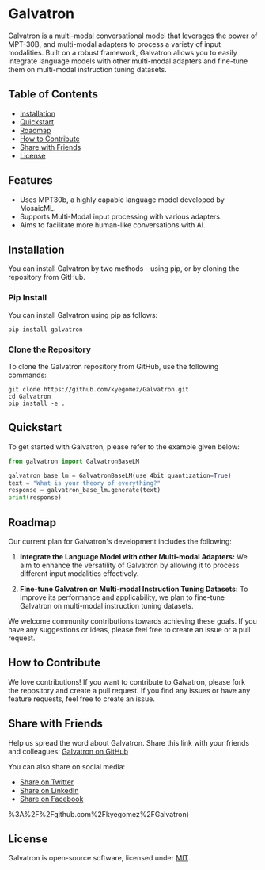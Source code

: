 # Galvatron

Galvatron is a multi-modal conversational model that leverages the power of MPT-30B, and multi-modal adapters to process a variety of input modalities. Built on a robust framework, Galvatron allows you to easily integrate language models with other multi-modal adapters and fine-tune them on multi-modal instruction tuning datasets.

## Table of Contents

- [Installation](#installation)
- [Quickstart](#quickstart)
- [Roadmap](#roadmap)
- [How to Contribute](#how-to-contribute)
- [Share with Friends](#share-with-friends)
- [License](#license)


## Features
- Uses MPT30b, a highly capable language model developed by MosaicML.
- Supports Multi-Modal input processing with various adapters.
- Aims to facilitate more human-like conversations with AI.


## Installation

You can install Galvatron by two methods - using pip, or by cloning the repository from GitHub.

### Pip Install
You can install Galvatron using pip as follows:

```shell
pip install galvatron
```

### Clone the Repository

To clone the Galvatron repository from GitHub, use the following commands:

```shell
git clone https://github.com/kyegomez/Galvatron.git
cd Galvatron
pip install -e .
```

## Quickstart

To get started with Galvatron, please refer to the example given below:

```python
from galvatron import GalvatronBaseLM

galvatron_base_lm = GalvatronBaseLM(use_4bit_quantization=True)
text = "What is your theory of everything?"
response = galvatron_base_lm.generate(text)
print(response)
```

## Roadmap

Our current plan for Galvatron's development includes the following:

1. **Integrate the Language Model with other Multi-modal Adapters:** We aim to enhance the versatility of Galvatron by allowing it to process different input modalities effectively.
   
2. **Fine-tune Galvatron on Multi-modal Instruction Tuning Datasets:** To improve its performance and applicability, we plan to fine-tune Galvatron on multi-modal instruction tuning datasets.

We welcome community contributions towards achieving these goals. If you have any suggestions or ideas, please feel free to create an issue or a pull request.

## How to Contribute

We love contributions! If you want to contribute to Galvatron, please fork the repository and create a pull request. If you find any issues or have any feature requests, feel free to create an issue.

## Share with Friends

Help us spread the word about Galvatron. Share this link with your friends and colleagues: [Galvatron on GitHub](https://github.com/kyegomez/Galvatron)

You can also share on social media:

- [Share on Twitter](https://twitter.com/intent/tweet?text=Check+out+Galvatron%2C+a+multi-modal+conversational+model+that+leverages+the+power+of+MPT-30B%2C+and+multi-modal+adapters!&url=https%3A%2F%2Fgithub.com%2Fkyegomez%2FGalvatron)
- [Share on LinkedIn](https://www.linkedin.com/shareArticle?mini=true&url=https%3A%2F%2Fgithub.com%2Fkyegomez%2FGalvatron&title=Galvatron&summary=Galvatron%20is%20a%20multi-modal%20conversational%20model%20that%20leverages%20the%20power%20of%20MPT-30B,%20and%20multi-modal%20adapters.%20Check%20it%20out!)
- [Share on Facebook](https://www.facebook.com/sharer/sharer.php?u=https%3A%2F%2Fgithub.com%2Fkyegomez%2FGalvatron)

%3A%2F%2Fgithub.com%2Fkyegomez%2FGalvatron)

## License

Galvatron is open-source software, licensed under [MIT](https://github.com/kyegomez/Galvatron/blob/main/LICENSE).
